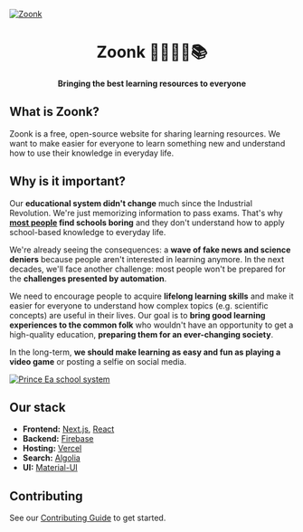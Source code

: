 [![Zoonk](https://firebasestorage.googleapis.com/v0/b/zoonk-production.appspot.com/o/core%2Fzoonk_bg.png?alt=media&token=25a6c672-61d0-45cc-abd6-e437eb88475f)](https://zoonk.org)

<div align="center">
  <h1>Zoonk 👩‍💻👨‍💻📚 </h1>
  <strong>Bringing the best learning resources to everyone</strong>
</div>

## What is Zoonk?

Zoonk is a free, open-source website for sharing learning resources. We want to make easier for everyone to learn something new and understand how to use their knowledge in everyday life.

## Why is it important?

Our **educational system didn't change** much since the Industrial Revolution. We're just memorizing information to pass exams. That's why **[most people](https://www.nais.org/media/MemberDocuments/Research/2017-HSSSE-Final.pdf) find schools boring** and they don't understand how to apply school-based knowledge to everyday life.

We're already seeing the consequences: a **wave of fake news and science deniers** because people aren't interested in learning anymore. In the next decades, we'll face another challenge: most people won't be prepared for the **challenges presented by automation**.

We need to encourage people to acquire **lifelong learning skills** and make it easier for everyone to understand how complex topics (e.g. scientific concepts) are useful in their lives. Our goal is to **bring good learning experiences to the common folk** who wouldn't have an opportunity to get a high-quality education, **preparing them for an ever-changing society**.

In the long-term, **we should make learning as easy and fun as playing a video game** or posting a selfie on social media.

[![Prince Ea school system](http://img.youtube.com/vi/dqTTojTija8/0.jpg)](http://www.youtube.com/watch?v=dqTTojTija8 'Prince Ea school system')

## Our stack

- **Frontend:** [Next.js](http://nextjs.org/), [React](https://reactjs.org/)
- **Backend:** [Firebase](http://firebase.google.com/)
- **Hosting:** [Vercel](https://vercel.com)
- **Search:** [Algolia](https://www.algolia.com)
- **UI:** [Material-UI](https://material-ui.com/)

## Contributing

See our [Contributing Guide](./CONTRIBUTING.md) to get started.
